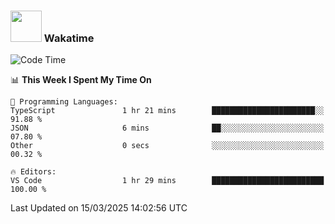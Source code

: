 ### <img src="https://media.giphy.com/media/VgCDAzcKvsR6OM0uWg/giphy.gif" width="50"> Wakatime

  <!--START_SECTION:waka-->
![Code Time](http://img.shields.io/badge/Code%20Time-1%2C511%20hrs%206%20mins-blue)

📊 **This Week I Spent My Time On** 

```text
💬 Programming Languages: 
TypeScript               1 hr 21 mins        ███████████████████████░░   91.88 % 
JSON                     6 mins              ██░░░░░░░░░░░░░░░░░░░░░░░   07.80 % 
Other                    0 secs              ░░░░░░░░░░░░░░░░░░░░░░░░░   00.32 % 

🔥 Editors: 
VS Code                  1 hr 29 mins        █████████████████████████   100.00 % 
```


 Last Updated on 15/03/2025 14:02:56 UTC
<!--END_SECTION:waka-->
